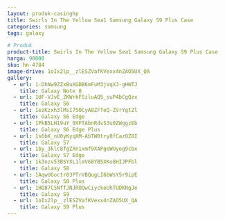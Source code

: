 ```yaml
---
layout: produk-casinghp
title: Swirls In The Yellow Sea1 Samsung Galaxy S9 Plus Case
categories: samsung
tags: galaxy

# Produk
product-title: Swirls In The Yellow Sea1 Samsung Galaxy S9 Plus Case
harga: 90000
sku: hn-4784
image-drive: 1oIx2lp__zlESZVafKVexx4nZAO5UX_QA
gallery:
  - url: 1-DhNw9ZZxBuXGDB6mFuM3jVqXJ-gHWTJ
    title: Galaxy Note 8
  - url: 1UF-VJvE_ZKWrkFSiluAQ5_suP4bCgQzx
    title: Galaxy S6
  - url: 1ezKzxh3lMsI75OCyA8ZFTeQ-ZVrYgtZl
    title: Galaxy S6 Edge
  - url: 1PkB5LH19uY_0XFTAbnRdvS3u0ZWggzEb
    title: Galaxy S6 Edge Plus
  - url: 1s6bK_nU0yKyqXM-AbTW0try8fCazOZ8I
    title: Galaxy S7
  - url: 1by_3klc8fgZXnixmf9XAPgeWUyog9cbx
    title: Galaxy S7 Edge
  - url: 1k3nzv53BSYXL1lmV68YB5XKo8HIJPFbl
    title: Galaxy S8
  - url: 1AqwUGoctr03PTrVBQugLI6bWsY5r9ipE
    title: Galaxy S8 Plus
  - url: 1HO87C5NffJNJROQwCiyckoUhTUDKNgJe
    title: Galaxy S9
  - url: 1oIx2lp__zlESZVafKVexx4nZAO5UX_QA
    title: Galaxy S9 Plus
---
```

